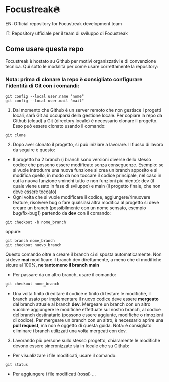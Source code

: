 # Focustreak🔥

EN: Official repository for Focustreak development team

IT: Repository ufficiale per il team di sviluppo di Focustreak

## Come usare questa repo

Focustreak è hostato su Github per motivi organizzativi e di convenzione tecnica. Qui sotto le modalità per come usare correttamente la repository:


### Nota: prima di clonare la repo è consigliato configurare l'identità di Git con i comandi:
```
git config --local user.name "nome"
git config --local user.mail "mail"
```


1) Dal momento che Github è un server remoto che non gestisce i progetti locali, sarà Git ad occuparsi della gestione locale. Per copiare la repo da Github (cloud) a Git (directory locale) è necessario clonare il progetto. Esso può essere clonato usando il comando:
```
git clone
```
2) Dopo aver clonato il progetto, si può iniziare a lavorare. Il flusso di lavoro da seguire è questo:
- Il progetto ha 2 branch (i branch sono versioni diverse dello stesso codice che possono essere modificate senza conseguenze. Esempio: se si vuole introdurre una nuova funzione si crea un branch apposito e si modifica quello, in modo da non toccare il codice principale, nel caso in cui la nuova funzione sminchi tutto e non funzioni più niente): dev (il quale viene usato in fase di sviluppo) e main (il progetto finale, che non deve essere toccato)
- Ogni volta che si vuole modificare il codice, aggiungere/rimuovere feature, risolvere bug o fare qualsiasi altra modifica al progetto si deve creare un branch (possibilmente con un nome sensato, esempio bug/fix-bug1) partendo da **dev** con il comando:
```
git checkout -b nome_branch
```
oppure:
```
git branch nome_branch
git checkout nuovo_branch
```
Questo comando oltre a creare il branch ci si sposta automaticamente.
Non si deve **mai** modificare il branch dev direttamente, a meno che di modifiche sicure al 100%, **ne tantomeno il branch main**

- Per passare da un altro branch, usare il comando:
```
git checkout nome_branch
```
- Una volta finito di editare il codice e finito di testare le modifiche, il branch usato per implementare il nuovo codice deve essere **mergeato** dal branch attuale al branch **dev**. Mergeare un branch con un altro vuoldire aggiungere le modifiche effettuate sul nostro branch, al codice del branch destinatario (possono essere aggiunte, modifiche o rimozioni di codice). Per mergeare un branch con un altro, è necessario aprire una **pull request**, ma non è oggetto di questa guida.
Nota: è consigliato eliminare i branch utilizzati una volta mergeati con dev.

3) Lavorando più persone sullo stesso progetto, chiaramente le modifiche devono essere sincronizzate sia in locale che su Github:
- Per visualizzare i file modificati, usare il comando:
```
git status
```
- Per aggiungere i file modificati (rossi) ...
